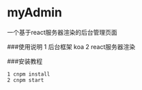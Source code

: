 # myAdmin
一个基于react服务器渲染的后台管理页面


###使用说明
1 后台框架 koa
2 react服务器渲染


###安装教程
````
1 cnpm install
2 cnpm start